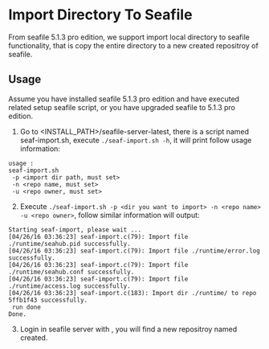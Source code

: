 # Import Directory To Seafile

From seafile 5.1.3 pro edition, we support import local directory to seafile functionality, that is copy the entire directory to a new created repositroy of seafile.

## Usage

Assume you have installed seafile 5.1.3 pro edition and have executed related setup seafile script, or you have upgraded seafile to 5.1.3 pro edition.

1. Go to <INSTALL_PATH>/seafile-server-latest, there is a script named seaf-import.sh, execute `./seaf-import.sh -h`, it will print follow usage information:
```
usage :
seaf-import.sh
 -p <import dir path, must set>
 -n <repo name, must set>
 -u <repo owner, must set>
```

2. Execute `./seaf-import.sh -p <dir you want to import> -n <repo name> -u <repo owner>`, follow similar information will output:
```
Starting seaf-import, please wait ...
[04/26/16 03:36:23] seaf-import.c(79): Import file ./runtime/seahub.pid successfully.
[04/26/16 03:36:23] seaf-import.c(79): Import file ./runtime/error.log successfully.
[04/26/16 03:36:23] seaf-import.c(79): Import file ./runtime/seahub.conf successfully.
[04/26/16 03:36:23] seaf-import.c(79): Import file ./runtime/access.log successfully.
[04/26/16 03:36:23] seaf-import.c(183): Import dir ./runtime/ to repo 5ffb1f43 successfully.
 run done
Done.
```

3. Login in seafile server with <above repo owner>, you will find a new repositroy named <above repo name> created.
